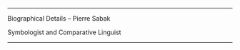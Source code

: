 






 -------------------------------------------------------------------------------------------------------------------------------------------------------------------------------------------------------------------------------------------------------------------------------------------------------------------------------------------------------------------------------------------------------------------------------------------------------------------------------------------------------------------------------------------------------------------------------------------------------------------------------------------------------------------------------------------------------------------------------
 Biographical Details – Pierre Sabak
 
 Symbologist and Comparative Linguist
 

 -------------------------------------------------------------------------------------------------------------------------------------------------------------------------------------------------------------------------------------------------------------------------------------------------------------------------------------------------------------------------------------------------------------------------------------------------------------------------------------------------------------------------------------------------------------------------------------------------------------------------------------------------------------------------------------------------------------------------------


